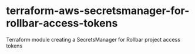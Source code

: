 # terraform-aws-secretsmanager-for-rollbar-access-tokens
Terraform module creating a SecretsManager for Rollbar project access tokens
